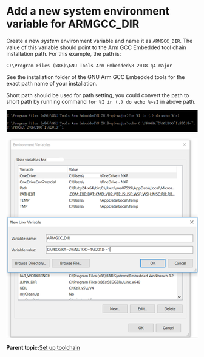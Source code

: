 # Add a new system environment variable for ARMGCC\_DIR

Create a new *system* environment variable and name it as `ARMGCC_DIR`. The value of this variable should point to the Arm GCC Embedded tool chain installation path. For this example, the path is:

```
C:\Program Files (x86)\GNU Tools Arm Embedded\8 2018-q4-major
```

See the installation folder of the GNU Arm GCC Embedded tools for the exact path name of your installation.

Short path should be used for path setting, you could convert the path to short path by running command `for %I in (.) do echo %~sI` in above path.

![](../images/convert_path.png "Convert path to short path")

![](../images/add_armgcc_dir_system_variable.png "Add ARMGCC_DIR system variable")

**Parent topic:**[Set up toolchain](../topics/set_up_toolchain.md)

